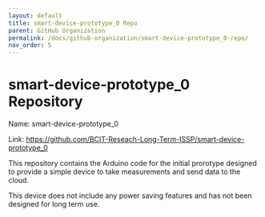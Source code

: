 ```yaml
---
layout: default
title: smart-device-prototype_0 Repo
parent: GitHub Organization
permalink: /docs/github-organization/smart-device-prototype_0-repo/
nav_order: 5
---
```


# smart-device-prototype_0 Repository

Name: smart-device-prototype_0

Link: <a href="https://github.com/BCIT-Reseach-Long-Term-ISSP/smart-device-prototype_0">https://github.com/BCIT-Reseach-Long-Term-ISSP/smart-device-prototype_0</a>

This repository contains the Arduino code for the initial prorotype designed to provide a simple device to take measurements and send data to the cloud.

This device does not include any power saving features and has not been designed for long term use.
